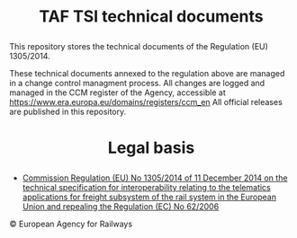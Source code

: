 # <p align="center">TAF TSI technical documents</p>
  
This repository stores the technical documents of the Regulation (EU) 1305/2014.

These technical documents annexed to the regulation above are managed in a change control managment process. All changes are logged and managed in the CCM register of the Agency, accessible at https://www.era.europa.eu/domains/registers/ccm_en All official releases are published in this repository.

# <p align="center">Legal basis</p>
    
- [Commission Regulation (EU) No 1305/2014 of 11 December 2014 on the technical specification for interoperability relating to the telematics applications for freight subsystem of the rail system in the European Union and repealing the Regulation (EC) No 62/2006](https://eur-lex.europa.eu/legal-content/EN/TXT/?uri=uriserv:OJ.L_.2014.356.01.0438.01.ENG)

© European Agency for Railways

